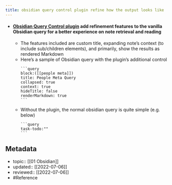 ```yaml
---
title: obsidian query control plugin refine how the output looks like
---
```


- #### [Obsidian Query Control plugin](https://github.com/nothingislost/obsidian-query-control) add refinement features to the vanilla Obsidian query for a better experience on note retrieval and reading
	- The features included are custom title, expanding note’s context (to include sub/children elements), and primarily, show the results as rendered Markdown
	- Here’s a sample of Obsidian query with the plugin’s additional control
		~~~prose
		```query
		block:([[people meta]])
		title: People Meta Query
		collapsed: true
		context: true
		hideTitle: false
		renderMarkdown: true
		```
		~~~
	- Without the plugin, the normal obsidian query is quite simple (e.g. below)
		~~~prose
		```query
		task-todo:""
		```
		~~~

## Metadata
- topic:: [[01 Obsidian]]
- updated:: [[2022-07-06]]
- reviewed:: [[2022-07-06]]
- #Reference 